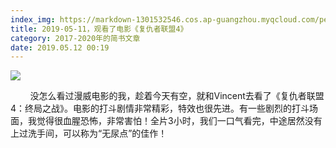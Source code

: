 ```yaml
---
index_img: https://markdown-1301532546.cos.ap-guangzhou.myqcloud.com/peipei_blog/20210921145115.jpeg
title: 2019-05-11，观看了电影《复仇者联盟4》
category: 2017-2020年的简书文章
date: 2019.05.12 00:19
---
```


![](https://markdown-1301532546.cos.ap-guangzhou.myqcloud.com/peipei_blog/20210921145115.jpeg)  



        没怎么看过漫威电影的我，趁着今天有空，就和Vincent去看了《复仇者联盟4：终局之战》。电影的打斗剧情非常精彩，特效也很先进。有一些剧烈的打斗场面，我觉得很血腥恐怖，非常害怕！全片3小时，我们一口气看完，中途居然没有上过洗手间，可以称为“无尿点”的佳作！